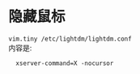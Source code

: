 # 隐藏鼠标
  `vim.tiny /etc/lightdm/lightdm.conf`  
  内容是:  
  ```
    xserver-command=X -nocursor
  ```
